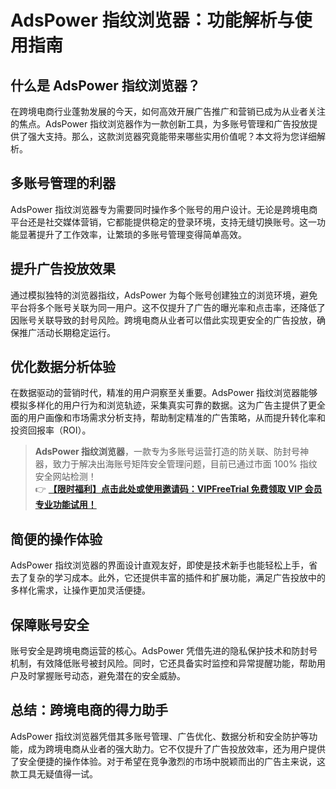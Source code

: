 # AdsPower 指纹浏览器：功能解析与使用指南

## 什么是 AdsPower 指纹浏览器？

在跨境电商行业蓬勃发展的今天，如何高效开展广告推广和营销已成为从业者关注的焦点。AdsPower 指纹浏览器作为一款创新工具，为多账号管理和广告投放提供了强大支持。那么，这款浏览器究竟能带来哪些实用价值呢？本文将为您详细解析。

## 多账号管理的利器

AdsPower 指纹浏览器专为需要同时操作多个账号的用户设计。无论是跨境电商平台还是社交媒体营销，它都能提供稳定的登录环境，支持无缝切换账号。这一功能显著提升了工作效率，让繁琐的多账号管理变得简单高效。

## 提升广告投放效果

通过模拟独特的浏览器指纹，AdsPower 为每个账号创建独立的浏览环境，避免平台将多个账号关联为同一用户。这不仅提升了广告的曝光率和点击率，还降低了因账号关联导致的封号风险。跨境电商从业者可以借此实现更安全的广告投放，确保推广活动长期稳定运行。

## 优化数据分析体验

在数据驱动的营销时代，精准的用户洞察至关重要。AdsPower 指纹浏览器能够模拟多样化的用户行为和浏览轨迹，采集真实可靠的数据。这为广告主提供了更全面的用户画像和市场需求分析支持，帮助制定精准的广告策略，从而提升转化率和投资回报率（ROI）。

> **AdsPower 指纹浏览器**，一款专为多账号运营打造的防关联、防封号神器，致力于解决出海账号矩阵安全管理问题，目前已通过市面 100% 指纹安全网站检测！  
> 👉 [**【限时福利】点击此处或使用邀请码：VIPFreeTrial 免费领取 VIP 会员专业功能试用！**](https://bit.ly/adspower_free)

## 简便的操作体验

AdsPower 指纹浏览器的界面设计直观友好，即使是技术新手也能轻松上手，省去了复杂的学习成本。此外，它还提供丰富的插件和扩展功能，满足广告投放中的多样化需求，让操作更加灵活便捷。

## 保障账号安全

账号安全是跨境电商运营的核心。AdsPower 凭借先进的隐私保护技术和防封号机制，有效降低账号被封风险。同时，它还具备实时监控和异常提醒功能，帮助用户及时掌握账号动态，避免潜在的安全威胁。

## 总结：跨境电商的得力助手

AdsPower 指纹浏览器凭借其多账号管理、广告优化、数据分析和安全防护等功能，成为跨境电商从业者的强大助力。它不仅提升了广告投放效率，还为用户提供了安全便捷的操作体验。对于希望在竞争激烈的市场中脱颖而出的广告主来说，这款工具无疑值得一试。